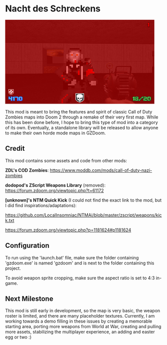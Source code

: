 # Nacht des Schreckens

![demo of the map](demo.png)

This mod is meant to bring the features and spirit of classic Call of Duty Zombies maps into Doom 2 through a remake of their very first map. While this has been done before, I hope to bring this type of mod into a category of its own. Eventually, a standalone library will be released to allow anyone to make their own horde mode maps in GZDoom.

## Credit

This mod contains some assets and code from other mods:

**ZDL's COD Zombies**: https://www.moddb.com/mods/call-of-duty-nazi-zombies

**dodopod's ZScript Weapons Library** (removed):  https://forum.zdoom.org/viewtopic.php?t=61172

**[unknown]'s NTM Quick Kick** (I could not find the exact link to the mod, but I did find inspirations/adaptations):

https://github.com/LocalInsomniac/NTMAi/blob/master/zscript/weapons/kick.txt

https://forum.zdoom.org/viewtopic.php?p=1181624#p1181624

## Configuration

To run using the 'launch.bat' file, make sure the folder containing 'gzdoom.exe' is named 'gzdoom' and is next to the folder containing this project.

To avoid weapon sprite cropping, make sure the aspect ratio is set to 4:3 in-game.

## Next Milestone

This mod is still early in development, so the map is very basic, the weapon roster is limited, and there are many placeholder textures. Currently, I am working towards a demo filling in these issues by creating a memorable starting area, porting more weapons from World at War, creating and pulling more assets, stabilizing the multiplayer experience, an adding and easter egg or two :)